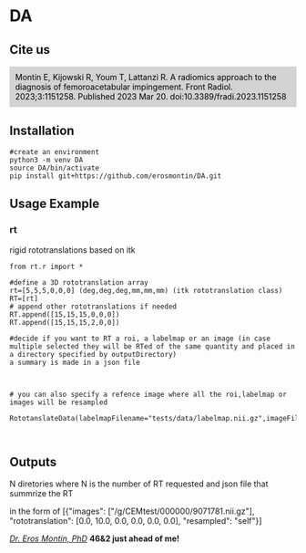 # DA
## Cite us

<div>
<div style="background-color: lightgray; padding: 10px">
<span style="color: black;">
Montin E, Kijowski R, Youm T, Lattanzi R. A radiomics approach to the diagnosis of femoroacetabular impingement. Front Radiol. 2023;3:1151258. Published 2023 Mar 20. doi:10.3389/fradi.2023.1151258
<div>
</div>
</div>




## Installation
```
#create an environment 
python3 -m venv DA
source DA/bin/activate
pip install git+https://github.com/erosmontin/DA.git

```
## Usage Example

### rt
rigid rototranslations based on itk

```
from rt.r import *

#define a 3D rototranslation array
rt=[5,5,5,0,0,0] (deg,deg,deg,mm,mm,mm) (itk rototranslation class)
RT=[rt]
# append other rototranslations if needed
RT.append([15,15,15,0,0,0])
RT.append([15,15,15,2,0,0])

#decide if you want to RT a roi, a labelmap or an image (in case multiple selected they will be RTed of the same quantity and placed in a directory specified by outputDirectory)
a summary is made in a json file



# you can also specify a refence image where all the roi,labelmap or images will be resampled

RototanslateData(labelmapFilename="tests/data/labelmap.nii.gz",imageFileName="tests/data/image.nii.gz",rototranslations=RT,outputDirectory="/tmp/TEST",referenceImageFileName=None)



```


## Outputs
N diretories where N is the number of RT requested
and json file that summrize the RT

in the form of
[{"images": ["/g/CEMtest/000000/9071781.nii.gz"], "rototranslation": [0.0, 10.0, 0.0, 0.0, 0.0, 0.0], "resampled": "self"}]


    
[*Dr. Eros Montin, PhD*](http://me.biodimensional.com)
**46&2 just ahead of me!**

